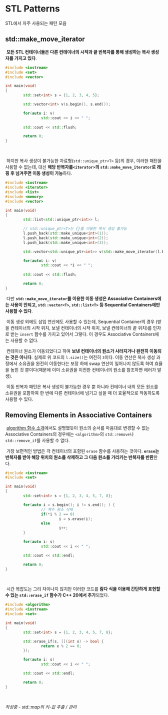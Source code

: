 # STL Patterns

STL에서 자주 사용되는 패턴 모음


## std::make_move_iterator

&nbsp;**모든 STL 컨테이너들은 다른 컨테이너의 시작과 끝 반복자를 통해 생성하는 복사 생성자를 가지고 있다**.

```C++
#include <iostream>
#include <set>
#include <vector>

int main(void)
{
        std::set<int> s = {1, 2, 3, 4, 5};

        std::vector<int> v(s.begin(), s.end());

        for(auto i: v)
                std::cout << i << " ";
        
        std::cout << std::flush;

        return 0;
}
```
<br>

&nbsp;하지만 복사 생성이 불가능한 자료형(`std::unique_ptr<T>` 등)의 경우, 이러한 패턴을 사용할 수 없는데, 대신 **해당 반복자를`<iterator>`의 `std::make_move_iterator`로 래핑 후 넘겨주면 이동 생성이 가능**하다.

```C++
#include <iostream>
#include <iterator>
#include <list>
#include <memory>
#include <vector>

int main(void)
{
        std::list<std::unique_ptr<int>> l;

        // std::unique_ptr<T>는 {}를 이용한 복사 생성 불가능
        l.push_back(std::make_unique<int>(1));
        l.push_back(std::make_unique<int>(2));
        l.push_back(std::make_unique<int>(3));

        std::vector<std::unique_ptr<int>> v(std::make_move_iterator(l.begin()), std::make_move_iterator(l.end()));

        for(auto& i: v)
                std::cout << *i << " ";
        
        std::cout << std::flush;

        return 0;
}
```

&nbsp;다만 **`std::make_move_iterator`를 이용한 이동 생성은 Associative Containers에는 사용이 안되고, `std::vector<T>`, `std::list<T>` 등 Sequential Containers에만 사용할 수 있다**.


&nbsp;이동 생성 외에도 삽입 연산에도 사용할 수 있는데, Sequential Container의 경우 (받을 컨테이너의 시작 위치, 보낼 컨테이너의 시작 위치, 보낼 컨테이너의 끝 위치)를 인자로 받는 `insert` 함수를 가지고 있어서 그렇다. 이 경우도 Associative Containers에는 사용할 수 없다.


&nbsp;컨테이너 원소가 이동되었다고 하여 **보낸 컨테이너의 원소가 사라지거나 완전히 이동되는 것은 아니다**. 실제로 위 코드의 `l.size()`는 여전히 `3`이다. 이동 연산은 복사 생성 과정에서 소유권을 완전히 이동한다는 보장 하에 swap 연산이 일어나지 않도록 하여 효율을 높힌 것 뿐이다(때문에 이미 소유권을 이전한 컨테이너의 원소를 참조하면 에러가 발생).


&nbsp;이동 반복자 패턴은 복사 생성이 불가능한 경우 뿐 아니라 컨테이너 내의 모든 원소를 소유권을 포함하여 한 번에 다른 컨테이너에 넘기고 싶을 때 더 효율적으로 작동하도록 사용할 수 있다.


## Removing Elements in Associative Containers

&nbsp;[algorithm 함수 소개](./algorithm.md#erasing)에서도 설명했듯이 원소의 순서를 마음대로 변경할 수 없는 Associative Containers의 경우에는 `<algorithm>`의 `std::remove`나 `std::remove_if`를 사용할 수 없다.


&nbsp;가장 보편적인 방법은 각 컨테이너의 포함된 `erase` 함수를 사용하는 것이다. **`erase`는 반복자를 받아 해당 위치의 원소를 삭제하고 그 다음 원소를 가리키는 반복자를 반환**한다.

```C++
#include <iostream>
#include <set>

int main(void)
{
        std::set<int> s = {1, 2, 3, 4, 5, 7, 8};

        for(auto i = s.begin(); i != s.end(); ) {
                // 짝수 원소 삭제
                if(*i % 2 == 0)
                        i = s.erase(i);
                else
                        i++;
        }

        for(auto i: s)
                std::cout << i << " ";

        std::cout << std::endl;

        return 0;
}
```
<br>

&nbsp;시간 복잡도는 그리 차이나지 않지만 이러한 코드를 **람다 식을 이용해 간단하게 표현할 수 있는 `std::erase_if` 함수가 C++ 20에서 추가**되었다.

```C++
#include <algorithm>
#include <iostream>
#include <set>

int main(void)
{
        std::set<int> s = {1, 2, 3, 4, 5, 7, 8};

        std::erase_if(s, [](int x) -> bool {
                return x % 2 == 0;
        });

        for(auto i: s)
                std::cout << i << " ";

        std::cout << std::endl;

        return 0;
}
```
<br>

*작성중 - std::map의 키-값 추출 / 관리*
